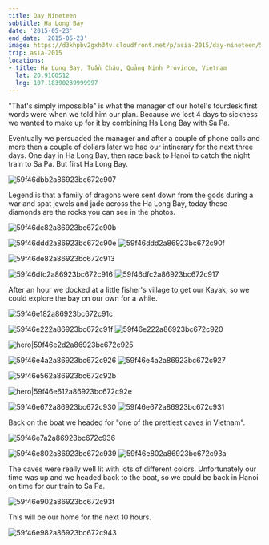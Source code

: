 ```yaml
---
title: Day Nineteen
subtitle: Ha Long Bay
date: '2015-05-23'
end_date: '2015-05-23'
image: https://d3khpbv2gxh34v.cloudfront.net/p/asia-2015/day-nineteen/59f46da82a86923bc672c904.jpg
trip: asia-2015
locations:
- title: Hạ Long Bay, Tuần Châu, Quảng Ninh Province, Vietnam
  lat: 20.9100512
  lng: 107.18390239999997
---
```


"That's simply impossible" is what the manager of our hotel's tourdesk first words were when we told him our plan. Because we lost 4 days to sickness we wanted to make up for it by combining Ha Long Bay with Sa Pa. 

Eventually we persuaded the manager and after a couple of phone calls and more then a couple of dollars later we had our intinerary for the next three days. One day in Ha Long Bay, then race back to Hanoi to catch the night train to Sa Pa. But first Ha Long Bay.

![59f46dbb2a86923bc672c907](https://d3khpbv2gxh34v.cloudfront.net/p/asia-2015/day-nineteen/59f46dbd2a86923bc672c908.jpg "1.506")

Legend is that a family of dragons were sent down from the gods during a war and spat jewels and jade across the Ha Long Bay, today these diamonds are the rocks you can see in the photos.

![59f46dc82a86923bc672c90b](https://d3khpbv2gxh34v.cloudfront.net/p/asia-2015/day-nineteen/59f46dca2a86923bc672c90c.jpg "1.506")

![59f46ddd2a86923bc672c90e](https://d3khpbv2gxh34v.cloudfront.net/p/asia-2015/day-nineteen/59f46de12a86923bc672c910.jpg "1.506")
![59f46ddd2a86923bc672c90f](https://d3khpbv2gxh34v.cloudfront.net/p/asia-2015/day-nineteen/59f46de12a86923bc672c911.jpg "1.506")

![59f46de82a86923bc672c913](https://d3khpbv2gxh34v.cloudfront.net/p/asia-2015/day-nineteen/59f46dea2a86923bc672c914.jpg "1.506")

![59f46dfc2a86923bc672c916](https://d3khpbv2gxh34v.cloudfront.net/p/asia-2015/day-nineteen/59f46e012a86923bc672c919.jpg "1.5")
![59f46dfc2a86923bc672c917](https://d3khpbv2gxh34v.cloudfront.net/p/asia-2015/day-nineteen/59f46e002a86923bc672c918.jpg "1.5")

After an hour we docked at a little fisher's village to get our Kayak, so we could explore the bay on our own for a while.

![59f46e182a86923bc672c91c](https://d3khpbv2gxh34v.cloudfront.net/p/asia-2015/day-nineteen/59f46e1b2a86923bc672c91d.jpg "1.5")

![59f46e222a86923bc672c91f](https://d3khpbv2gxh34v.cloudfront.net/p/asia-2015/day-nineteen/59f46e252a86923bc672c921.jpg "1.5")
![59f46e222a86923bc672c920](https://d3khpbv2gxh34v.cloudfront.net/p/asia-2015/day-nineteen/59f46e272a86923bc672c923.jpg "1.725")

![hero|59f46e2d2a86923bc672c925](https://d3khpbv2gxh34v.cloudfront.net/p/asia-2015/day-nineteen/59f46e2d2a86923bc672c925.jpg "1.5")

![59f46e4a2a86923bc672c926](https://d3khpbv2gxh34v.cloudfront.net/p/asia-2015/day-nineteen/59f46e512a86923bc672c92a.jpg "1.506")
![59f46e4a2a86923bc672c927](https://d3khpbv2gxh34v.cloudfront.net/p/asia-2015/day-nineteen/59f46e502a86923bc672c929.jpg "1.506")

![59f46e562a86923bc672c92b](https://d3khpbv2gxh34v.cloudfront.net/p/asia-2015/day-nineteen/59f46e5a2a86923bc672c92d.jpg "1.506")

![hero|59f46e612a86923bc672c92e](https://d3khpbv2gxh34v.cloudfront.net/p/asia-2015/day-nineteen/59f46e612a86923bc672c92e.jpg "1.506")

![59f46e672a86923bc672c930](https://d3khpbv2gxh34v.cloudfront.net/p/asia-2015/day-nineteen/59f46e6c2a86923bc672c933.jpg "1.555")
![59f46e672a86923bc672c931](https://d3khpbv2gxh34v.cloudfront.net/p/asia-2015/day-nineteen/59f46e6a2a86923bc672c932.jpg "1.5")

Back on the boat we headed for "one of the prettiest caves in Vietnam".

![59f46e7a2a86923bc672c936](https://d3khpbv2gxh34v.cloudfront.net/p/asia-2015/day-nineteen/59f46e7b2a86923bc672c937.jpg "1.506")

![59f46e802a86923bc672c939](https://d3khpbv2gxh34v.cloudfront.net/p/asia-2015/day-nineteen/59f46e832a86923bc672c93b.jpg "1.506")
![59f46e802a86923bc672c93a](https://d3khpbv2gxh34v.cloudfront.net/p/asia-2015/day-nineteen/59f46e862a86923bc672c93d.jpg "1.506")

The caves were really well lit with lots of different colors. Unfortunately our time was up and we headed back to the boat, so we could be back in Hanoi on time for our train to Sa Pa.

![59f46e902a86923bc672c93f](https://d3khpbv2gxh34v.cloudfront.net/p/asia-2015/day-nineteen/59f46e922a86923bc672c940.jpg "1.506")

This will be our home for the next 10 hours.

![59f46e982a86923bc672c943](https://d3khpbv2gxh34v.cloudfront.net/p/asia-2015/day-nineteen/59f46e9b2a86923bc672c944.jpg "1.506")

